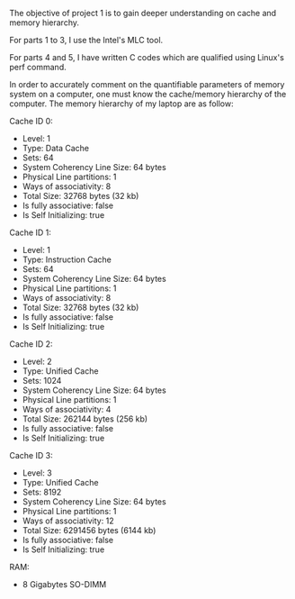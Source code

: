 The objective of project 1 is to gain deeper understanding on cache and memory hierarchy.

For parts 1 to 3, I use the Intel's MLC tool.

For parts 4 and 5, I have written C codes which are qualified using Linux's perf command.

In order to accurately comment on the quantifiable parameters of memory system on a computer, one must know the cache/memory hierarchy of the computer.
The memory hierarchy of my laptop are as follow:

Cache ID 0:
- Level: 1
- Type: Data Cache
- Sets: 64
- System Coherency Line Size: 64 bytes
- Physical Line partitions: 1
- Ways of associativity: 8
- Total Size: 32768 bytes (32 kb)
- Is fully associative: false
- Is Self Initializing: true

Cache ID 1:
- Level: 1
- Type: Instruction Cache
- Sets: 64
- System Coherency Line Size: 64 bytes
- Physical Line partitions: 1
- Ways of associativity: 8
- Total Size: 32768 bytes (32 kb)
- Is fully associative: false
- Is Self Initializing: true

Cache ID 2:
- Level: 2
- Type: Unified Cache
- Sets: 1024
- System Coherency Line Size: 64 bytes
- Physical Line partitions: 1
- Ways of associativity: 4
- Total Size: 262144 bytes (256 kb)
- Is fully associative: false
- Is Self Initializing: true

Cache ID 3:
- Level: 3
- Type: Unified Cache
- Sets: 8192
- System Coherency Line Size: 64 bytes
- Physical Line partitions: 1
- Ways of associativity: 12
- Total Size: 6291456 bytes (6144 kb)
- Is fully associative: false
- Is Self Initializing: true

RAM:
- 8 Gigabytes SO-DIMM
